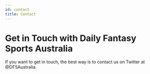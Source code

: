 ```yaml
---
id: contact
title: Contact
---
```


# Get in Touch with Daily Fantasy Sports Australia

If you want to get in touch, the best way is to contact us on Twitter at @DFSAustralia.

